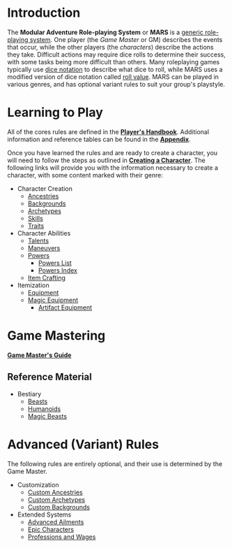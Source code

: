 # Introduction

The **Modular Adventure Role-playing System** or **MARS** is a [generic role-playing system](https://en.wikipedia.org/wiki/Generic_role-playing_game_system). One player (the *Game Master* or GM) describes the events that occur, while the other players (the *characters*) describe the actions they take. Difficult actions may require dice rolls to determine their success, with some tasks being more difficult than others. Many roleplaying games typically use [dice notation](https://en.wikipedia.org/wiki/Dice_notation) to describe what dice to roll, while MARS uses a modified version of dice notation called [roll value](/Core/PHB.md#roll-value). MARS can be played in various genres, and has optional variant rules to suit your group's playstyle.

# Learning to Play

All of the cores rules are defined in the [**Player's Handbook**](/Core/PHB.md). Additional information and reference tables can be found in the [**Appendix**](/Core/Appendix.md).

Once you have learned the rules and are ready to create a character, you will need to follow the steps as outlined in [**Creating a Character**](/Core/PHB.md#creating-a-character). The following links will provide you with the information necessary to create a character, with some content marked with their genre:

* Character Creation
	* [Ancestries](/Core/Ancestries.md)
	* [Backgrounds](/Core/Backgrounds.md)
	* [Archetypes](/Core/Archetypes.md)
	* [Skills](/Core/PHB.md#skills-1)
	* [Traits](/Core/Traits.md)
* Character Abilities
	* [Talents](/Core/Talents.md)
	* [Maneuvers](/Core/Maneuvers.md)
	* [Powers](/Core/Powers.md)
		* [Powers List](/Core/PowersList.md)
		* [Powers Index](/Core/PowersIndex.md)
	* [Item Crafting](/Core/ItemCrafting.md)
* Itemization
	* [Equipment](/Core/Equipment.md)
	* [Magic Equipment](/Core/MagicEquipment.md)
		* [Artifact Equipment](/Core/ArtifactEquipment.md)
<!--
* Character Creation
	* Ancestries
		* [Ancestries (Fantasy)](/Fantasy/Ancestries.md)
	* Backgrounds
		* [Backgrounds (Medieval)](/Medieval/Backgrounds.md)
	* Archetypes
		* [Archetypes (Medieval)](/Medieval/Archetypes.md)
		* [Archetypes (Fantasy)](/Fantasy/Archetypes.md)
	* [Skills](/Basic/PHB.md#skills-1)
		* [Skills (Fantasy)](/Fantasy/Skills.md)
	* [Traits](/Basic/Traits.md)
* Character Abilities
	* [Talents](/Basic/Talents.md)
		* [Talents (Fantasy)](/Fantasy/Talents.md)
	* [Maneuvers](/Basic/Maneuvers.md)
		* [Maneuvers (Fantasy)](/Fantasy/Maneuvers.md)
	* [Spellcasting](/Fantasy/Spellcasting.md)
		* [Spells](/Fantasy/Spells.md)
		* [Spells Index](/Fantasy/SpellsIndex.md)
	* [Item Crafting](/Basic/ItemCrafting.md)
		* [Magic Item Crafting (Fantasy)](/Fantasy/MagicItemCrafting.md)
* [Items and Equipment](/Basic/Equipment.md)
	* [Equipment (Medieval)](/Medieval/Equipment.md)
	* [Magic Equipment (Fantasy)](/Fantasy/MagicEquipment.md)
	* [Artifact Equipment (Fantasy)](/Fantasy/ArtifactEquipment.md)
-->

# Game Mastering

[**Game Master's Guide**](/Core/GMG.md)

## Reference Material

* Bestiary
	* [Beasts](/Core/Bestiary/Beasts.md)
	* [Humanoids](/Core/Bestiary/Humanoid.md)
	* [Magic Beasts](/Core/Bestiary/MagicBeasts.md)
<!--
	* [Bestiary (Medieval)](/Medieval/Bestiary.md)
	* [Bestiary (Fantasy)](/Fantasy/Bestiary.md)
-->

# Advanced (Variant) Rules

The following rules are entirely optional, and their use is determined by the Game Master.

* Customization
	* [Custom Ancestries](/Advanced/Custom/Ancestries.md)
	* [Custom Archetypes](/Advanced/Custom/Archetypes.md)
	* [Custom Backgrounds](/Advanced/Custom/Backgrounds.md)
* Extended Systems
	* [Advanced Ailments](/Advanced/Extensions/AdvancedAilments.md)
	* [Epic Characters](/Advanced/Extensions/EpicCharacters.md)
	* [Professions and Wages](/Advanced/Extensions/ProfessionsAndWages.md)
<!--
* Customization
	* [Custom Ancestries](/Advanced/CustomAncestries.md)
	* [Custom Archetypes](/Advanced/CustomArchetypes.md)
	* [Custom Backgrounds](/Advanced/CustomBackgrounds.md)
* Extended Systems
	* [Advanced Ailments](/Advanced/AdvancedAilments.md)
	* [Epic Characters](/Advanced/EpicCharacters.md)
	* [Professions and Wages](/Advanced/ProfessionsAndWages.md)
-->